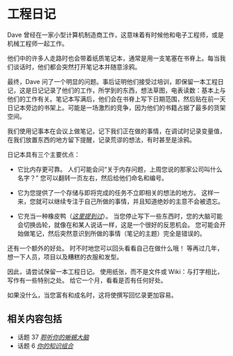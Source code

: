 # 工程日记
<!-- 2020.03.27 -->

Dave 曾经在一家小型计算机制造商工作，这意味着有时候他和电子工程师，或是机械工程师一起工作。

他们中的许多人走路时也会带着纸质笔记本，通常是用一支笔塞在书脊上。每当我们谈话时，他们都会突然打开笔记本并随意涂鸦。

最终，Dave 问了一个明显的问题。事后证明他们接受过培训，即保留一本工程日记，这是日记记录了他们的工作，所学到的东西，想法草图，电表读数：基本上与他们的工作有关。笔记本写满后，他们会在书脊上写下日期范围，然后贴在前一天日记本旁边的书架上。可能是一场激烈的竞争，因为他们的书籍占据了最多的货架空间。

我们使用记事本在会议上做笔记，记下我们正在做的事情，在调试时记录变量值，在我们放置东西的地方留下提醒，记录荒谬的想法，有时甚至是涂鸦。

日记本具有三个主要优点：

- 它比内存更可靠。 人们可能会问“关于内存问题，上周您说的那家公司叫什么名字？” 您可以翻转一页左右，然后给他们命名和编号。

- 它为您提供了一个存储与即将完成的任务不立即相关的想法的地方。 这样一来，您就可以继续专注于自己所做的事情，并且知道绝妙的主意不会被遗忘。

- 它充当一种橡皮鸭（[_这里提到过_](./调试.md)）。 当您停止写下一些东西时，您的大脑可能会切换齿轮，就像在和某人说话一样，这是一个很好的反思机会。 您可能会开始做笔记，然后突然意识到所做的事情（笔记的主题）完全是错误的。

还有一个额外的好处。 时不时地您可以回头看看自己在做什么哦！ 等再过几年，想一下人员，项目以及糟糕的衣服和发型。

因此，请尝试保留一本工程日记。 使用纸张，而不是文件或 Wiki：与打字相比，写作有一些特别之处。 给它一个月，看看是否有任何好处。

如果没什么，当您富有和成名时，这将使撰写回忆录更加容易。

## 相关内容包括

- 话题 37 [_聆听你的蜥蜴大脑_](../Chapter7/聆听你的蜥蜴大脑.md)
- 话题 6  [_你的知识组合_](../Chapter1/你的知识组合.md)
